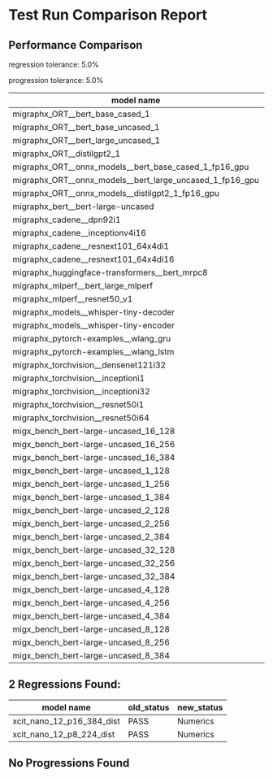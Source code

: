 # Test Run Comparison Report

## Performance Comparison

regression tolerance: 5.0%

progression tolerance: 5.0%

|model name|exit_status|analysis|old_time_ms|new_time_ms|change_ms|percent_change|
|---|---|---|---|---|---|---|
|migraphx_ORT__bert_base_cased_1|PASS|within tol|86.9859|86.6691|-0.3169|-0.36%|
|migraphx_ORT__bert_base_uncased_1|PASS|progression|111.4118|89.3308|-22.081|-19.82%|
|migraphx_ORT__bert_large_uncased_1|PASS|within tol|255.9107|258.2173|2.3065|0.9%|
|migraphx_ORT__distilgpt2_1|PASS|progression|39.784|37.036|-2.748|-6.91%|
|migraphx_ORT__onnx_models__bert_base_cased_1_fp16_gpu|Numerics|progression|88.9209|84.2745|-4.6464|-5.23%|
|migraphx_ORT__onnx_models__bert_large_uncased_1_fp16_gpu|Numerics|progression|411.1309|243.9908|-167.1401|-40.65%|
|migraphx_ORT__onnx_models__distilgpt2_1_fp16_gpu|Numerics|progression|43.2856|39.754|-3.5315|-8.16%|
|migraphx_bert__bert-large-uncased|PASS|progression|562.0908|376.8478|-185.243|-32.96%|
|migraphx_cadene__dpn92i1|PASS|regression|166.7437|176.5467|9.803|5.88%|
|migraphx_cadene__inceptionv4i16|PASS|within tol|5334.0722|5356.1951|22.1229|0.41%|
|migraphx_cadene__resnext101_64x4di1|PASS|regression|323.2283|354.9186|31.6903|9.8%|
|migraphx_cadene__resnext101_64x4di16|PASS|within tol|5172.0243|5103.4575|-68.5669|-1.33%|
|migraphx_huggingface-transformers__bert_mrpc8|PASS|within tol|375.708|374.7191|-0.989|-0.26%|
|migraphx_mlperf__bert_large_mlperf|Numerics|progression|482.0326|418.6464|-63.3862|-13.15%|
|migraphx_mlperf__resnet50_v1|PASS|within tol|93.2712|92.076|-1.1952|-1.28%|
|migraphx_models__whisper-tiny-decoder|PASS|within tol|31.2626|31.541|0.2784|0.89%|
|migraphx_models__whisper-tiny-encoder|Numerics|progression|195.6759|180.3011|-15.3748|-7.86%|
|migraphx_pytorch-examples__wlang_gru|PASS|regression|81.6861|90.0222|8.3361|10.21%|
|migraphx_pytorch-examples__wlang_lstm|PASS|within tol|46.7298|46.4135|-0.3164|-0.68%|
|migraphx_torchvision__densenet121i32|PASS|within tol|1683.3049|1607.924|-75.3809|-4.48%|
|migraphx_torchvision__inceptioni1|PASS|within tol|194.9449|195.7959|0.851|0.44%|
|migraphx_torchvision__inceptioni32|PASS|within tol|5420.4419|5354.3868|-66.055|-1.22%|
|migraphx_torchvision__resnet50i1|PASS|progression|90.4322|84.3468|-6.0854|-6.73%|
|migraphx_torchvision__resnet50i64|PASS|within tol|5045.7177|5135.2955|89.5778|1.78%|
|migx_bench_bert-large-uncased_16_128|PASS|within tol|2584.914|2663.2587|78.3447|3.03%|
|migx_bench_bert-large-uncased_16_256|PASS|within tol|4292.3684|4207.4417|-84.9267|-1.98%|
|migx_bench_bert-large-uncased_16_384|Numerics|within tol|5773.9899|5847.4913|73.5014|1.27%|
|migx_bench_bert-large-uncased_1_128|PASS|regression|156.6176|176.8082|20.1906|12.89%|
|migx_bench_bert-large-uncased_1_256|PASS|within tol|263.3612|265.1669|1.8056|0.69%|
|migx_bench_bert-large-uncased_1_384|PASS|within tol|380.8744|375.4081|-5.4663|-1.44%|
|migx_bench_bert-large-uncased_2_128|PASS|within tol|387.9495|380.6366|-7.3129|-1.89%|
|migx_bench_bert-large-uncased_2_256|PASS|regression|583.6216|771.9817|188.3601|32.27%|
|migx_bench_bert-large-uncased_2_384|PASS|within tol|881.1548|842.1844|-38.9705|-4.42%|
|migx_bench_bert-large-uncased_32_128|PASS|regression|5095.3965|5439.4443|344.0477|6.75%|
|migx_bench_bert-large-uncased_32_256|PASS|within tol|8071.408|7945.7688|-125.6392|-1.56%|
|migx_bench_bert-large-uncased_32_384|Numerics|within tol|11212.8186|11494.3695|281.5509|2.51%|
|migx_bench_bert-large-uncased_4_128|PASS|within tol|696.8227|706.6742|9.8515|1.41%|
|migx_bench_bert-large-uncased_4_256|PASS|within tol|1073.9302|1081.146|7.2159|0.67%|
|migx_bench_bert-large-uncased_4_384|PASS|within tol|1553.41|1539.7732|-13.6368|-0.88%|
|migx_bench_bert-large-uncased_8_128|PASS|within tol|1303.8075|1331.5884|27.781|2.13%|
|migx_bench_bert-large-uncased_8_256|PASS|within tol|2096.0584|2114.6363|18.5779|0.89%|
|migx_bench_bert-large-uncased_8_384|PASS|within tol|2901.1065|2919.3322|18.2257|0.63%|

## 2 Regressions Found:

|model name|old_status|new_status|
|---|---|---|
|xcit_nano_12_p16_384_dist|PASS|Numerics|
|xcit_nano_12_p8_224_dist|PASS|Numerics|

## No Progressions Found

